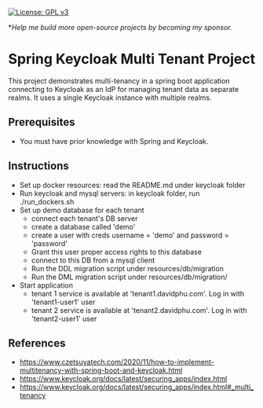 [![License: GPL v3](https://img.shields.io/badge/License-GPLv3-blue.svg)](https://www.gnu.org/licenses/gpl-3.0)

**Help me build more open-source projects by becoming my sponsor.*

# Spring Keycloak Multi Tenant Project
This project demonstrates multi-tenancy in a spring boot application connecting to Keycloak as an IdP for managing tenant data as separate realms.
It uses a single Keycloak instance with multiple realms.

## Prerequisites
- You must have prior knowledge with Spring and Keycloak.

## Instructions
- Set up docker resources: read the README.md under keycloak folder
- Run keycloak and mysql servers: in keycloak folder, run ./run_dockers.sh
- Set up demo database for each tenant
    - connect each tenant's DB server
    - create a database called 'demo'
    - create a user with creds username = 'demo' and password = 'password' 
    - Grant this user proper access rights to this database
    - connect to this DB from a mysql client
    - Run the DDL migration script under resources/db/migration
    - Run the DML migration script under resources/db/migration/<tenant-X>
- Start application
    - tenant 1 service is available at 'tenant1.davidphu.com'. Log in with 'tenant1-user1' user
    - tenant 2 service is available at 'tenant2.davidphu.com'. Log in with 'tenant2-user1' user
    

## References

- https://www.czetsuyatech.com/2020/11/how-to-implement-multitenancy-with-spring-boot-and-keycloak.html
- https://www.keycloak.org/docs/latest/securing_apps/index.html
- https://www.keycloak.org/docs/latest/securing_apps/index.html#_multi_tenancy
